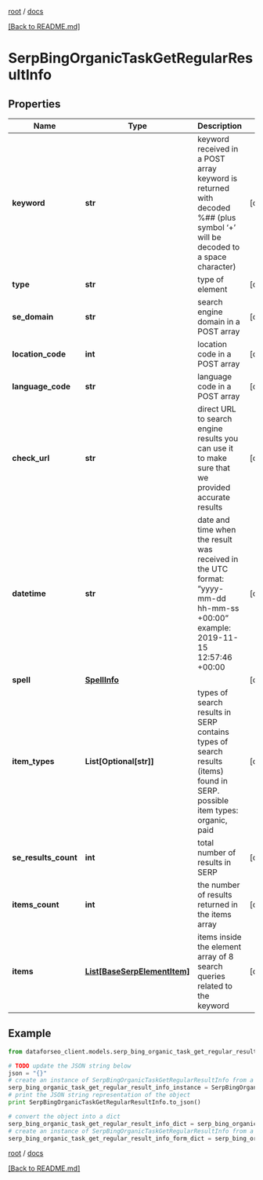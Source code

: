 [root](./../ "root") / [docs](./ "docs")

[[Back to README.md]](./../README.md "[Back to README.md]")

# SerpBingOrganicTaskGetRegularResultInfo

## Properties

Name | Type | Description | Notes
------------ | ------------- | ------------- | -------------
**keyword** | **str** | keyword received in a POST array keyword is returned with decoded %## (plus symbol ‘+’ will be decoded to a space character) | [optional]
**type** | **str** | type of element | [optional]
**se_domain** | **str** | search engine domain in a POST array | [optional]
**location_code** | **int** | location code in a POST array | [optional]
**language_code** | **str** | language code in a POST array | [optional]
**check_url** | **str** | direct URL to search engine results you can use it to make sure that we provided accurate results | [optional]
**datetime** | **str** | date and time when the result was received in the UTC format: “yyyy-mm-dd hh-mm-ss +00:00” example: 2019-11-15 12:57:46 +00:00 | [optional]
**spell** | [**SpellInfo**](SpellInfo.md) |  | [optional]
**item_types** | **List[Optional[str]]** | types of search results in SERP contains types of search results (items) found in SERP. possible item types: organic, paid | [optional]
**se_results_count** | **int** | total number of results in SERP | [optional]
**items_count** | **int** | the number of results returned in the items array | [optional]
**items** | [**List[BaseSerpElementItem]**](BaseSerpElementItem.md) | items inside the element array of 8 search queries related to the keyword | [optional]

## Example

```python
from dataforseo_client.models.serp_bing_organic_task_get_regular_result_info import SerpBingOrganicTaskGetRegularResultInfo

# TODO update the JSON string below
json = "{}"
# create an instance of SerpBingOrganicTaskGetRegularResultInfo from a JSON string
serp_bing_organic_task_get_regular_result_info_instance = SerpBingOrganicTaskGetRegularResultInfo.from_json(json)
# print the JSON string representation of the object
print SerpBingOrganicTaskGetRegularResultInfo.to_json()

# convert the object into a dict
serp_bing_organic_task_get_regular_result_info_dict = serp_bing_organic_task_get_regular_result_info_instance.to_dict()
# create an instance of SerpBingOrganicTaskGetRegularResultInfo from a dict
serp_bing_organic_task_get_regular_result_info_form_dict = serp_bing_organic_task_get_regular_result_info.from_dict(serp_bing_organic_task_get_regular_result_info_dict)
```

  

[root](./../ "root") / [docs](./ "docs")

[[Back to README.md]](./../README.md "[Back to README.md]")